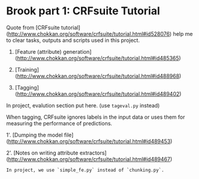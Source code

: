 # Brook part 1: CRFsuite Tutorial

Quote from [CRFsuite tutorial] (http://www.chokkan.org/software/crfsuite/tutorial.html#id528076) help me to clear tasks, outputs and scripts used in this project.

1. [Feature (attribute) generation] (http://www.chokkan.org/software/crfsuite/tutorial.html#id485365)

2. [Training] (http://www.chokkan.org/software/crfsuite/tutorial.html#id488968)

3. [Tagging] (http://www.chokkan.org/software/crfsuite/tutorial.html#id489402)
  
  In project, evalution section put here. (use `tageval.py` instead)
  
  When tagging, CRFsuite ignores labels in the input data or uses them for measuring the performance of predictions.

1'. [Dumping the model file] (http://www.chokkan.org/software/crfsuite/tutorial.html#id489453)

2'. [Notes on writing attribute extractors] (http://www.chokkan.org/software/crfsuite/tutorial.html#id489467)

    In project, we use `simple_fe.py` instead of `chunking.py`.
